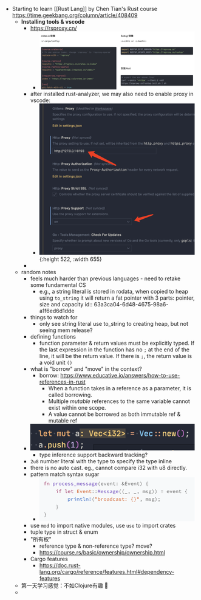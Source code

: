 - Starting to learn [[Rust Lang]] by Chen Tian's Rust course https://time.geekbang.org/column/article/408409
	- **Installing tools & vscode**
		- https://rsproxy.cn/
			- ![image.png](../assets/image_1671696868435_0.png)
		- after installed rust-analyzer, we may also need to enable proxy in vscode:
			- ![image.png](../assets/image_1671691556447_0.png){:height 522, :width 655}
		-
	- random notes
		- feels much harder than previous languages - need to retake some fundamental CS
			- e.g., a string literal is stored in rodata, when copied to heap using `to_string` it will return a fat pointer with 3 parts: pointer, size and capacity
			  id:: 63a3ca04-6d48-4675-98a6-a1f6ed6d1dde
		- things to watch for
			- only see string literal use to_string to creating heap, but not seeing mem release?
		- defining functions
			- function parameter & return values must be explicitly typed. If the last expression in the function has no `;` at the end of the line, it will be the return value. If there is `;`, the return value is a void unit `()`
		- what is "borrow" and "move" in the context?
			- borrow: https://www.educative.io/answers/how-to-use-references-in-rust
				- When a function takes in a reference as a parameter, it is called borrowing.
				- Multiple *mutable* references to the same variable cannot exist within one scope.
				- A value cannot be borrowed as both immutable ref & mutable ref
		- ![image.png](../assets/image_1671694633250_0.png)
			- type inference support backward tracking?
		- `2u8` number literal with the type to specify the type inline
		- there is no auto cast. eg., cannot compare i32 with u8 directly.
		- pattern match syntax sugar
			- ![image.png](../assets/image_1671695207168_0.png)
		- use `mod` to import native modules, use `use` to import crates
		- tuple type in struct & enum
		- "所有权"
			- reference type & non-reference type? move?
			- https://course.rs/basic/ownership/ownership.html
		- Cargo features
			- https://doc.rust-lang.org/cargo/reference/features.html#dependency-features
	- 第一天学习感觉：不如Clojure有趣 🤔
	-